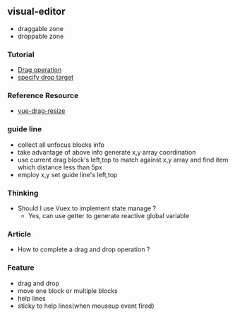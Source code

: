 ## visual-editor

* draggable zone
* droppable zone

### Tutorial

* [Drag operation](https://developer.mozilla.org/en-US/docs/Web/API/HTML_Drag_and_Drop_API/Drag_operations)
* [specify drop target](https://developer.mozilla.org/en-US/docs/Web/API/HTML_Drag_and_Drop_API/Drag_operations#specifying_drop_targets)

### Reference Resource

* [vue-drag-resize](https://github.com/kirillmurashov/vue-drag-resize)

### guide line

* collect all unfocus blocks info
* take advantage of above info generate x,y array coordination
* use current drag block's left,top to match against x,y array and find item which distance less than 5px
* employ x,y set guide line's left,top

### Thinking

* Should I use Vuex to implement state manage ?
  * Yes, can use getter to generate reactive global variable

### Article

* How to complete a drag and drop operation ?

### Feature

* drag and drop
* move one block or multiple blocks
* help lines
* sticky to help lines(when mouseup event fired)
